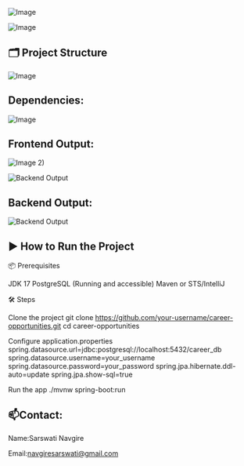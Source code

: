 ![Image](https://github.com/user-attachments/assets/fcdd7518-1c9a-4837-8dd2-7e9813f122d1)



![Image](https://github.com/user-attachments/assets/cda9917f-c6ce-4f17-ad2d-f55b003fad26)  

🗂️ Project Structure
-------------------------------------------------------------------------------------------


![Image](https://github.com/user-attachments/assets/1babce2a-3592-4e30-b4dc-70d59cd0ef5f)  


Dependencies:
--------------------------------------------------------------------------------------------

![Image](https://github.com/user-attachments/assets/1f567f0c-a16c-43c6-bb18-8b5c883d5083)  


Frontend Output:
---------------------------------------------------------------------------------------------

![Image](https://github.com/user-attachments/assets/e2d0c96c-326d-4433-a810-beb5b4fbebfc)
2)



![Backend Output](https://github.com/user-attachments/assets/f12ecdef-1e0e-42c0-920a-6264053ed41e)

Backend Output:
-----------------------------------------------------------------------------------------------------
![Backend Output](https://github.com/user-attachments/assets/5c27f904-0613-4b0f-9706-46c0d2d5239e)


▶️ How to Run the Project
------------------------------------------------------------------------------------------------------------------------------------------------------------------------------------------------------------
📦 Prerequisites

JDK 17 PostgreSQL (Running and accessible) Maven or STS/IntelliJ

🛠️ Steps

Clone the project git clone https://github.com/your-username/career-opportunities.git cd career-opportunities

Configure application.properties spring.datasource.url=jdbc:postgresql://localhost:5432/career_db spring.datasource.username=your_username spring.datasource.password=your_password spring.jpa.hibernate.ddl-auto=update spring.jpa.show-sql=true

Run the app ./mvnw spring-boot:run



📫Contact:
------------------------------------------------------------------------------------------------------
Name:Sarswati Navgire

Email:navgiresarswati@gmail.com
